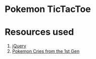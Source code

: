 # Pokemon TicTacToe


# Resources used

1. [jQuery](https://jquery.com/download/)
2. [Pokemon Cries from the 1st Gen](https://www.sounds-resource.com/3ds/pokemonsunmoon/sound/9547/)

